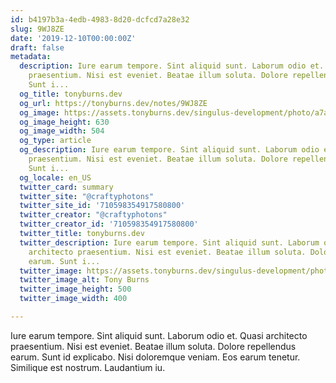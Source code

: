 ```yaml
---
id: b4197b3a-4edb-4983-8d20-dcfcd7a28e32
slug: 9WJ8ZE
date: '2019-12-10T00:00:00Z'
draft: false
metadata:
  description: Iure earum tempore. Sint aliquid sunt. Laborum odio et. Quasi architecto
    praesentium. Nisi est eveniet. Beatae illum soluta. Dolore repellendus earum.
    Sunt i...
  og_title: tonyburns.dev
  og_url: https://tonyburns.dev/notes/9WJ8ZE
  og_image: https://assets.tonyburns.dev/singulus-development/photo/a7aaf33dbd0b584a47dea1fc1b3a9bbf.jpeg
  og_image_height: 630
  og_image_width: 504
  og_type: article
  og_description: Iure earum tempore. Sint aliquid sunt. Laborum odio et. Quasi architecto
    praesentium. Nisi est eveniet. Beatae illum soluta. Dolore repellendus earum.
    Sunt i...
  og_locale: en_US
  twitter_card: summary
  twitter_site: "@craftyphotons"
  twitter_site_id: '710598354917580800'
  twitter_creator: "@craftyphotons"
  twitter_creator_id: '710598354917580800'
  twitter_title: tonyburns.dev
  twitter_description: Iure earum tempore. Sint aliquid sunt. Laborum odio et. Quasi
    architecto praesentium. Nisi est eveniet. Beatae illum soluta. Dolore repellendus
    earum. Sunt i...
  twitter_image: https://assets.tonyburns.dev/singulus-development/photo/7502d1526646abf03deb056888635686.jpeg
  twitter_image_alt: Tony Burns
  twitter_image_height: 500
  twitter_image_width: 400

---
```


Iure earum tempore. Sint aliquid sunt. Laborum odio et. Quasi architecto praesentium. Nisi est eveniet. Beatae illum soluta. Dolore repellendus earum. Sunt id explicabo. Nisi doloremque veniam. Eos earum tenetur. Similique est nostrum. Laudantium iu.
